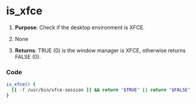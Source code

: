 # is_xfce

1. **Purpose**: Check if the desktop environment is XFCE.

2. None

3. **Returns**: TRUE (0) is the window manager is XFCE, otherwise returns FALSE (0).

### Code
```bash
is_xfce() {
  [[ -f /usr/bin/xfce-session ]] && return "$TRUE" || return "$FALSE"
}
```
